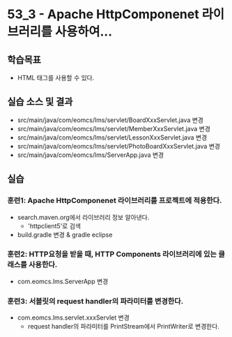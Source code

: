 # 53_3 - Apache HttpComponenet 라이브러리를 사용하여...

## 학습목표

- HTML 태그를 사용할 수 있다.

## 실습 소스 및 결과

- src/main/java/com/eomcs/lms/servlet/BoardXxxServlet.java 변경
- src/main/java/com/eomcs/lms/servlet/MemberXxxServlet.java 변경
- src/main/java/com/eomcs/lms/servlet/LessonXxxServlet.java 변경
- src/main/java/com/eomcs/lms/servlet/PhotoBoardXxxServlet.java 변경
- src/main/java/com/eomcs/lms/ServerApp.java 변경

## 실습  

### 훈련1: Apache HttpComponenet 라이브러리를 프로젝트에 적용한다.

- search.maven.org에서 라이브러리 정보 알아낸다.
  - 'httpclient5'로 검색
- build.gradle 변경 & gradle eclipse

### 훈련2: HTTP요청을 받을 때, HTTP Components 라이브러리에 있는 클래스를 사용한다.

- com.eomcs.lms.ServerApp 변경

### 훈련3: 서블릿의 request handler의 파라미터를 변경한다.

- com.eomcs.lms.servlet.xxxServlet 변경
  - request handler의 파라미터를 PrintStream에서 PrintWriter로 변경한다.






